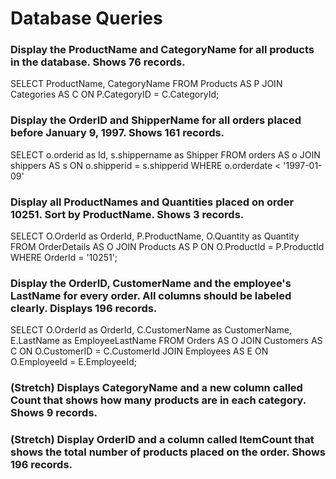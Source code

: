 # Database Queries

### Display the ProductName and CategoryName for all products in the database. Shows 76 records.
SELECT ProductName, CategoryName
FROM Products AS P
JOIN Categories AS C
ON P.CategoryID = C.CategoryId;

### Display the OrderID and ShipperName for all orders placed before January 9, 1997. Shows 161 records.
SELECT o.orderid as Id, s.shippername as Shipper
FROM orders AS o
JOIN shippers AS s
ON o.shipperid = s.shipperid
WHERE o.orderdate < '1997-01-09'

### Display all ProductNames and Quantities placed on order 10251. Sort by ProductName. Shows 3 records.
SELECT O.OrderId as OrderId, P.ProductName, O.Quantity as Quantity
FROM OrderDetails AS O
JOIN Products AS P
ON O.ProductId = P.ProductId
WHERE OrderId = '10251';

### Display the OrderID, CustomerName and the employee's LastName for every order. All columns should be labeled clearly. Displays 196 records.
SELECT O.OrderId as OrderId, C.CustomerName as CustomerName, E.LastName as EmployeeLastName
FROM Orders AS O
JOIN Customers AS C
ON O.CustomerID = C.CustomerId
JOIN Employees AS E
ON O.EmployeeId = E.EmployeeId;

### (Stretch)  Displays CategoryName and a new column called Count that shows how many products are in each category. Shows 9 records.

### (Stretch) Display OrderID and a  column called ItemCount that shows the total number of products placed on the order. Shows 196 records. 